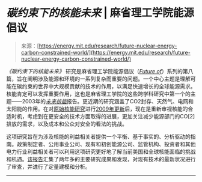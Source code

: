 <!--yml

类别：未分类

日期：2024年05月27日 14:34:20

-->

# *碳约束下的核能未来* | 麻省理工学院能源倡议

> 来源：[https://energy.mit.edu/research/future-nuclear-energy-carbon-constrained-world/](https://energy.mit.edu/research/future-nuclear-energy-carbon-constrained-world/)

*《碳约束下的核能未来》* 研究是麻省理工学院能源倡议（[*Future of*](https://energy.mit.edu/research-type/future-of/)）系列的第八篇，旨在阐明涉及能源和环境的一系列复杂而重要的问题。一个中心主题是理解可能在碳约束的世界中大规模贡献的技术的作用，以满足快速增长的全球能源需求。核能肯定可以发挥重要作用，这也是麻省理工学院的这些跨学科研究中第一个的主题——2003年的[*未来核能*](https://energy.mit.edu/research/future-nuclear-power/)报告。更近期的研究涵盖了CO2封存、天然气、电网和太阳能的作用。在对[原始核能研究](https://energy.mit.edu/research/future-nuclear-power/)进行[2009年更新](https://energy.mit.edu/research/future-nuclear-power/)后，现在是重新审视核能的合适时机，考虑到在更安全的技术方面取得的进展，更加关注减少能源部门的CO[2]排放的需求，以及成本和公众对安全的看法的挑战。

这项研究旨在为涉及核能的利益相关者提供一个平衡、基于事实的、分析驱动的指南。政策制定者、公用事业公司、现有和初创能源公司、监管机构、投资者和其他电力行业利益相关者可以利用这项研究更好地了解当前美国和全球核能面临的挑战和机遇。[该报告](https://energy.mit.edu/wp-content/uploads/2018/09/The-Future-of-Nuclear-Energy-in-a-Carbon-Constrained-World.pdf)汇集了两年多的主要研究成果和发现，对现有技术的最新状况进行了审查，并进行了定量建模和分析。

* * *
